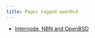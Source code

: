 ```yaml
---
title: Pages tagged openbsd
---
```


- [Internode, NBN and OpenBSD](/notes/internode-nbn-openbsd.html)
